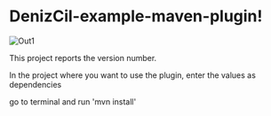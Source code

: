 # DenizCil-example-maven-plugin! 

![Out1](https://user-images.githubusercontent.com/65858349/162563887-ea00c300-6ad8-4645-98d0-d76657357f15.jpg)



This project reports the version number.

In the project where you want to use the plugin, enter the values ​​as dependencies

go to terminal and run 'mvn install'
